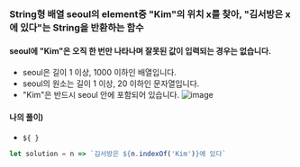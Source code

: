 ### String형 배열 seoul의 element중 "Kim"의 위치 x를 찾아, "김서방은 x에 있다"는 String을 반환하는 함수
#### seoul에 "Kim"은 오직 한 번만 나타나며 잘못된 값이 입력되는 경우는 없습니다.
- seoul은 길이 1 이상, 1000 이하인 배열입니다.
- seoul의 원소는 길이 1 이상, 20 이하인 문자열입니다.
- "Kim"은 반드시 seoul 안에 포함되어 있습니다.
![image](https://user-images.githubusercontent.com/87289383/130340866-d4714505-2f1f-4e06-b098-90d2e1246cd3.png)

#### 나의 풀이)
- ` ${ } `
```javascript
let solution = n => `김서방은 ${n.indexOf('Kim')}에 있다`
```
